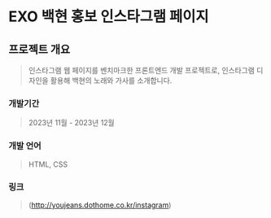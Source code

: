 # EXO 백현 홍보 인스타그램 페이지

## 프로젝트 개요
> 인스타그램 웹 페이지를 벤치마크한 프론트엔드 개발 프로젝트로,  인스타그램 디자인을 활용해 백현의 노래와 가사를 소개합니다. 

### 개발기간 
> 2023년 11월 - 2023년 12월

### 개발 언어
> HTML, CSS

### 링크
> (http://youjeans.dothome.co.kr/instagram)
